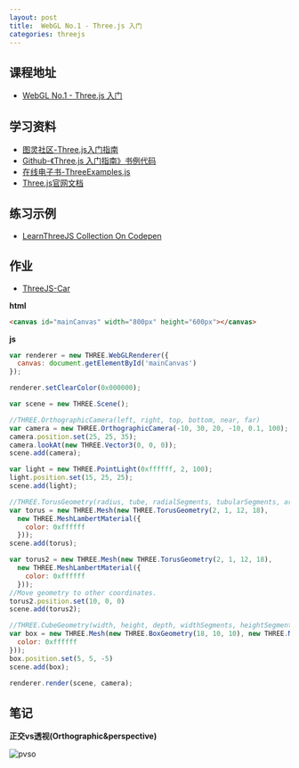 ```yaml
---
layout: post
title:  WebGL No.1 - Three.js 入门
categories: threejs
---
```


## 课程地址

* [WebGL No.1 - Three.js 入门](http://ife.baidu.com/course/detail/id/18)

## 学习资料

* [图灵社区-Three.js入门指南](http://www.ituring.com.cn/book/1272)
* [Github-《Three.js 入门指南》书例代码](https://github.com/Ovilia/ThreeExample.js)
* [在线电子书-ThreeExamples.js](http://zhangwenli.com/ThreeExample.js/)
* [Three.js官网文档](https://threejs.org/docs/index.html#Manual/Getting_Started/Creating_a_scene)

## 练习示例

* [LearnThreeJS Collection On Codepen](http://codepen.io/collection/DYGjeo/)

## 作业

* [ThreeJS-Car](http://codepen.io/discountry/pen/aJbejg?editors=0010)

**html**

```html
<canvas id="mainCanvas" width="800px" height="600px"></canvas>
```

**js**

```js
var renderer = new THREE.WebGLRenderer({
  canvas: document.getElementById('mainCanvas')
});

renderer.setClearColor(0x000000);

var scene = new THREE.Scene();

//THREE.OrthographicCamera(left, right, top, bottom, near, far)
var camera = new THREE.OrthographicCamera(-10, 30, 20, -10, 0.1, 100);
camera.position.set(25, 25, 35);
camera.lookAt(new THREE.Vector3(0, 0, 0));
scene.add(camera);

var light = new THREE.PointLight(0xffffff, 2, 100);
light.position.set(15, 25, 25);
scene.add(light);

//THREE.TorusGeometry(radius, tube, radialSegments, tubularSegments, arc)
var torus = new THREE.Mesh(new THREE.TorusGeometry(2, 1, 12, 18),
  new THREE.MeshLambertMaterial({
    color: 0xffffff
  }));
scene.add(torus);

var torus2 = new THREE.Mesh(new THREE.TorusGeometry(2, 1, 12, 18),
  new THREE.MeshLambertMaterial({
    color: 0xffffff
  }));
//Move geometry to other coordinates.
torus2.position.set(10, 0, 0)
scene.add(torus2);

//THREE.CubeGeometry(width, height, depth, widthSegments, heightSegments, depthSegments)
var box = new THREE.Mesh(new THREE.BoxGeometry(18, 10, 10), new THREE.MeshLambertMaterial({
  color: 0xffffff
}));
box.position.set(5, 5, -5)
scene.add(box);

renderer.render(scene, camera);
```

## 笔记

**正交vs透视(Orthographic&perspective)**

![pvso](https://ooo.0o0.ooo/2017/02/24/58b04ba380b4d.png)


